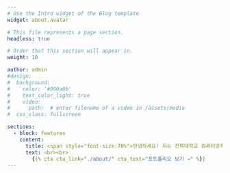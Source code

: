 ```yaml
---
# Use the Intro widget of the Blog template
widget: about.avatar

# This file represents a page section.
headless: true

# Order that this section will appear in.
weight: 10

author: admin
#design:
#  background:
#    color: '#090a0b'
#    text_color_light: true
#    video:
#      path:  # enter filename of a video in /assets/media
#  css_class: fullscreen

sections:
  - block: features
    content:
      title: <span style="font-size:70%">안녕하세요! 저는 전북대학교 컴퓨터공학부에 재학중인 유수현입니다. </span>
      text: <br><br>
        {{% cta cta_link="./about/" cta_text="포트폴리오 보기 →" %}}
---
```


<!--
👋 안녕하세요!
{style="font-size: 1.2rem; background: #FFB76B; background: linear-gradient(to right, #FFB76B 0%, #FFA73D 30%, #FF7C00 60%, #FF7F04 100%); -webkit-background-clip: text; -webkit-text-fill-color: transparent;"}

저는 전북대학교 컴퓨터공학부에 재학 중인 **유수현**이라고 합니다.
{style="font-size: 1.2rem; background: #FFB76B; background: linear-gradient(to right, #FFB76B 0%, #FFA73D 30%, #FF7C00 60%, #FF7F04 100%); -webkit-background-clip: text; -webkit-text-fill-color: transparent;"}

여기에서 제 [포트폴리오](/about/)를 확인하세요😍 -->
